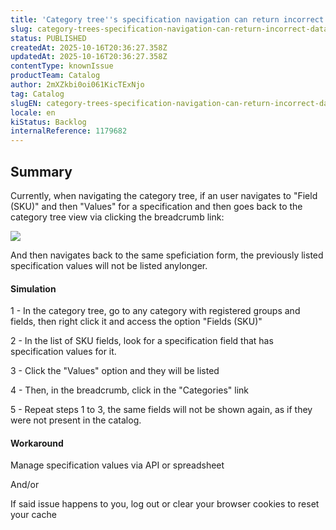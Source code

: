 ```yaml
---
title: 'Category tree''s specification navigation can return incorrect data'
slug: category-trees-specification-navigation-can-return-incorrect-data
status: PUBLISHED
createdAt: 2025-10-16T20:36:27.358Z
updatedAt: 2025-10-16T20:36:27.358Z
contentType: knownIssue
productTeam: Catalog
author: 2mXZkbi0oi061KicTExNjo
tag: Catalog
slugEN: category-trees-specification-navigation-can-return-incorrect-data
locale: en
kiStatus: Backlog
internalReference: 1179682
---
```


## Summary


Currently, when navigating the category tree, if an user navigates to "Field (SKU)" and then "Values" for a specification and then goes back to the category tree view via clicking the breadcrumb link:

 ![](https://vtexhelp.zendesk.com/attachments/token/qtPOrJ9QkBSTLEALtov7At2nI/?name=image.png)

And then navigates back to the same speficiation form, the previously listed specification values will not be listed anylonger.


#### Simulation


1 - In the category tree, go to any category with registered groups and fields, then right click it and access the option "Fields (SKU)"

2 - In the list of SKU fields, look for a specification field that has specification values for it.

3 - Click the "Values" option and they will be listed

4 - Then, in the breadcrumb, click in the "Categories" link

5 - Repeat steps 1 to 3, the same fields will not be shown again, as if they were not present in the catalog.


#### Workaround


Manage specification values via API or spreadsheet

And/or

If said issue happens to you, log out or clear your browser cookies to reset your cache



